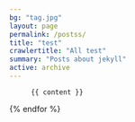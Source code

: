 ```yaml
---
bg: "tag.jpg"
layout: page
permalink: /postss/
title: "test"
crawlertitle: "All test"
summary: "Posts about jekyll"
active: archive
---
```




  <ul class="year">

      {{ content }}
 


  </ul>



{% endfor %}
